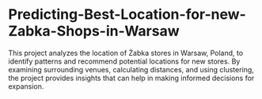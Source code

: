 # Predicting-Best-Location-for-new-Zabka-Shops-in-Warsaw
This project analyzes the location of Żabka stores in Warsaw, Poland, to identify patterns and recommend potential locations for new stores. By examining surrounding venues, calculating distances, and using clustering, the project provides insights that can help in making informed decisions for expansion.
